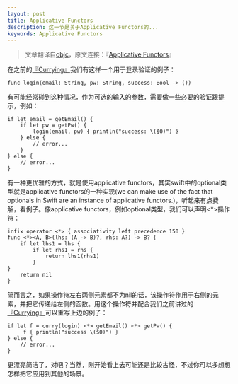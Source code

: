 ```yaml
---
layout: post
title: Applicative Functors
description: 这一节是关于Applicative Functors的...
keywords: Applicative Functors
---
```


>文章翻译自[objc](http://www.objc.io)，原文连接：『[Applicative Functors](http://www.objc.io/snippets/7.html)』

在之前的[『Currying』](http://junkor.github.io/2015/01/Currying/)我们有这样一个用于登录验证的例子：

	func login(email: String, pw: String, success: Bool -> ())
	
有可能经常碰到这种情况，作为可选的输入的参数，需要做一些必要的验证跟提示，例如：

	if let email = getEmail() {
    	if let pw = getPw() {
        	login(email, pw) { println("success: \($0)") }
    	} else {
        	// error...
    	}
	} else {
    	// error...
	}

有一种更优雅的方式，就是使用applicative functors，其实swift中的optional类型就是applicative functors的一种实现(we can make use of the fact that optionals in Swift are an instance of applicative functors.)，听起来有点费解，看例子。像applicative functors，例如optional类型，我们可以声明<*>操作符：

	infix operator <*> { associativity left precedence 150 }
	func <*><A, B>(lhs: (A -> B)?, rhs: A?) -> B? {
    	if let lhs1 = lhs {
        	if let rhs1 = rhs {
            	return lhs1(rhs1)
        	}
    }
    	return nil
	}
	
简而言之，如果操作符左右两侧元素都不为nil的话，该操作符作用于右侧的元素，并把它传递给左侧的函数。用这个操作符并配合我们之前讲过的[『Currying』](http://junkor.github.io/2015/01/Currying/)可以重写上边的例子：

	if let f = curry(login) <*> getEmail() <*> getPw() {
   		 f { println("success \($0)") }
	} else {
    	// error...
	}
更漂亮简洁了，对吧？当然，刚开始看上去可能还是比较古怪，不过你可以多想想怎样把它应用到其他的场景。